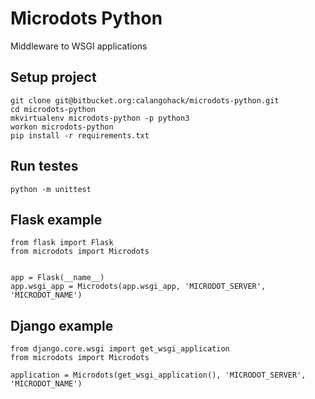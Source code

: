 # Microdots Python

Middleware to WSGI applications

## Setup project

    git clone git@bitbucket.org:calangohack/microdots-python.git
    cd microdots-python
    mkvirtualenv microdots-python -p python3
    workon microdots-python
    pip install -r requirements.txt

## Run testes

    python -m unittest

## Flask example

    from flask import Flask
    from microdots import Microdots


    app = Flask(__name__)
    app.wsgi_app = Microdots(app.wsgi_app, 'MICRODOT_SERVER', 'MICRODOT_NAME')

## Django example

    from django.core.wsgi import get_wsgi_application
    from microdots import Microdots

    application = Microdots(get_wsgi_application(), 'MICRODOT_SERVER', 'MICRODOT_NAME')
